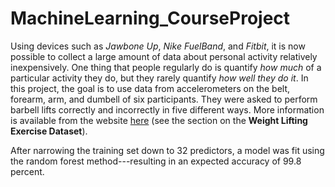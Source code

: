 # MachineLearning_CourseProject

Using devices such as *Jawbone Up*, *Nike FuelBand*, and *Fitbit*, it is now possible to collect a large amount of data about personal activity relatively inexpensively. One thing that people regularly do is quantify *how much* of a particular activity they do, but they rarely quantify *how well they do it*. In this project, the goal is to use data from accelerometers on the belt, forearm, arm, and dumbell of six participants. They were asked to perform barbell lifts correctly and incorrectly in five different ways. More information is available from the website [here](http://web.archive.org/web/20161224072740/http:/groupware.les.inf.puc-rio.br/har) (see the section on the **Weight Lifting Exercise Dataset**).

After narrowing the training set down to 32 predictors, a model was fit using the random forest method---resulting in an expected accuracy of 99.8 percent.
